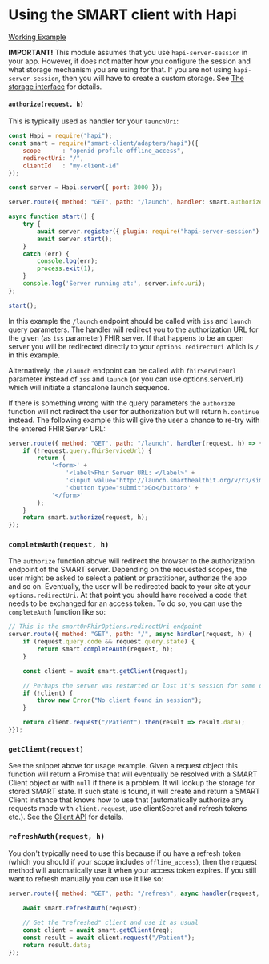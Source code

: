 # Using the SMART client with Hapi

[Working Example](../examples/hapi-patients-list.js)

**IMPORTANT!** This module assumes that you use `hapi-server-session` in your app.
However, it does not matter how you configure the session and what storage mechanism
you are using for that. If you are not using `hapi-server-session`, then you will
have to create a custom storage. See [The storage interface](storage.md) for
details.

#### `authorize(request, h)`
This is typically used as handler for your `launchUri`:
```js
const Hapi = require("hapi");
const smart = require("smart-client/adapters/hapi")({
    scope      : "openid profile offline_access",
    redirectUri: "/",
    clientId   : "my-client-id"
});

const server = Hapi.server({ port: 3000 });

server.route({ method: "GET", path: "/launch", handler: smart.authorize });

async function start() {
    try {
        await server.register({ plugin: require("hapi-server-session") });
        await server.start();
    }
    catch (err) {
        console.log(err);
        process.exit(1);
    }
    console.log('Server running at:', server.info.uri);
};

start();

```
In this example the `/launch` endpoint should be called with `iss` and `launch` query
parameters. The handler will redirect you to the authorization URL for the
given (as `iss` parameter) FHIR server. If that happens to be an open server
you will be redirected directly to your `options.redirectUri` which is `/` in
this example.

Alternatively, the `/launch` endpoint can be called with `fhirServiceUrl`
parameter instead of `iss` and `launch` (or you can use options.serverUrl)
which will initiate a standalone launch sequence.

If there is something wrong with the query parameters the `authorize` function
will not redirect the user for authorization but will return `h.continue` instead.
The following example this will give the user a chance to re-try with the entered
FHIR Server URL:
```js
server.route({ method: "GET", path: "/launch", handler(request, h) => {
    if (!request.query.fhirServiceUrl) {
        return (
            '<form>' +
                '<label>Fhir Server URL: </label>' +
                '<input value="http://launch.smarthealthit.org/v/r3/sim/eyJhIjoiMSJ9/fhir" name="fhirServiceUrl" size="100">' +
                '<button type="submit">Go</button>' +
            '</form>'
        );
    }
    return smart.authorize(request, h);
});
```

### `completeAuth(request, h)`
The `authorize` function above will redirect the browser to the authorization
endpoint of the SMART server. Depending on the requested scopes, the user might be
asked to select a patient or practitioner, authorize the app and so on. Eventually,
the user will be redirected back to your site at your `options.redirectUri`. At that
point you should have received a code that needs to be exchanged for an access
token. To do so, you can use the `completeAuth` function like so:
```js
// This is the smartOnFhirOptions.redirectUri endpoint
server.route({ method: "GET", path: "/", async handler(request, h) {
    if (request.query.code && request.query.state) {
        return smart.completeAuth(request, h);
    }

    const client = await smart.getClient(request);

    // Perhaps the server was restarted or lost it's session for some other reason
    if (!client) { 
        throw new Error("No client found in session");
    }

    return client.request("/Patient").then(result => result.data);
}});
```

### `getClient(request)`
See the snippet above for usage example. Given a request object this function will
return a Promise that will eventually be resolved with a SMART Client object or with
`null` if there is a problem. It will lookup the storage for stored SMART state.
If such state is found, it will create and return a SMART Client instance that knows
how to use that (automatically authorize any requests made with `client.request`,
use clientSecret and refresh tokens etc.). See the [Client API](client.md) for details.

### `refreshAuth(request, h)`
You don't typically need to use this because if ou have a refresh token (which
you should if your scope includes `offline_access`), then the request method
will automatically use it when your access token expires. If you still want to
refresh manually you can use it like so:
```js
server.route({ method: "GET", path: "/refresh", async handler(request, h) => {
    
    await smart.refreshAuth(request);

    // Get the "refreshed" client and use it as usual
    const client = await smart.getClient(req);
    const result = await client.request("/Patient");
    return result.data;
});
```
